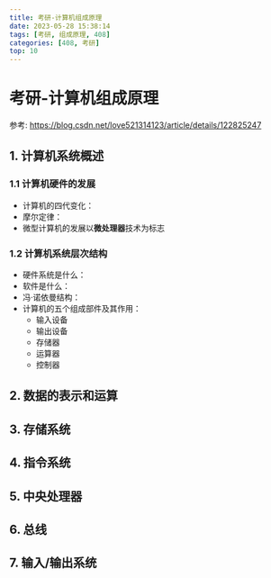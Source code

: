 ```yaml
---
title: 考研-计算机组成原理
date: 2023-05-28 15:38:14
tags: [考研, 组成原理, 408]
categories: [408, 考研]
top: 10
---
```


# 考研-计算机组成原理

参考: https://blog.csdn.net/love521314123/article/details/122825247

## 1. 计算机系统概述

### 1.1 计算机硬件的发展

- 计算机的四代变化：
- 摩尔定律：
- 微型计算机的发展以**微处理器**技术为标志

### 1.2 计算机系统层次结构

- 硬件系统是什么：
- 软件是什么：
- 冯·诺依曼结构：
- 计算机的五个组成部件及其作用：
  - 输入设备
  - 输出设备
  - 存储器
  - 运算器
  - 控制器

## 2. 数据的表示和运算

## 3. 存储系统

## 4. 指令系统

## 5. 中央处理器

## 6. 总线

## 7. 输入/输出系统
